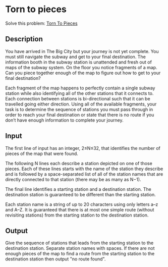 # Torn to pieces

Solve this problem: [Torn To Pieces](https://open.kattis.com/problems/torn2pieces)

## Description

You have arrived in The Big City but your journey is not yet complete. You must still navigate the subway and get to your final destination. The information booth in the subway station is unattended and fresh out of maps of the subway system. On the floor you notice fragments of a map. Can you piece together enough of the map to figure out how to get to your final destination?

Each fragment of the map happens to perfectly contain a single subway station while also identifying all of the other stations that it connects to. Each connection between stations is bi-directional such that it can be travelled going either direction. Using all of the available fragments, your task is to determine the sequence of stations you must pass through in order to reach your final destination or state that there is no route if you don’t have enough information to complete your journey.

## Input

The first line of input has an integer, 2≤N≤32, that identifies the number of pieces of the map that were found.

The following N lines each describe a station depicted on one of those pieces. Each of these lines starts with the name of the station they describe and is followed by a space-separated list of all of the station names that are directly connected to that station (there may be as many as N−1).

The final line identifies a starting station and a destination station. The destination station is guaranteed to be different than the starting station.

Each station name is a string of up to 20 characters using only letters a–z and A–Z. It is guaranteed that there is at most one simple route (without revisiting stations) from the starting station to the destination station.

## Output

Give the sequence of stations that leads from the starting station to the destination station. Separate station names with spaces. If there are not enough pieces of the map to find a route from the starting station to the destination station then output "no route found".
